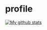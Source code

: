 # profile

[![My github stats](https://github-readme-stats.vercel.app/api?username=eilla1)](https://github.com/anuraghazra/github-readme-stats)
